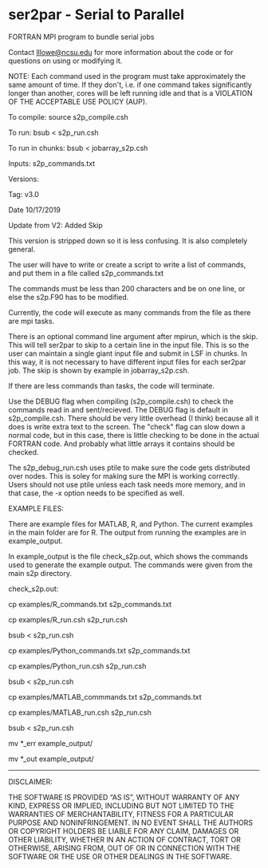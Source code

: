 # ser2par - Serial to Parallel
FORTRAN MPI program to bundle serial jobs 

Contact lllowe@ncsu.edu for more information about the code or for questions on using or modifying it.

NOTE:  Each command used in the program must take approximately the same amount of time.  If they don't,
i.e. if one command takes significantly longer than another, cores will be left running idle and
that is a VIOLATION OF THE ACCEPTABLE USE POLICY (AUP).

To compile:
source s2p_compile.csh

To run:
bsub < s2p_run.csh

To run in chunks:
bsub < jobarray_s2p.csh

Inputs:
s2p_commands.txt

Versions:

Tag: v3.0

Date 10/17/2019

Update from V2: Added Skip

This version is stripped down so it is less confusing.  It is also completely general.

The user will have to write or create a script to write a list of commands, and put them in a file called 
s2p_commands.txt

The commands must be less than 200 characters and be on one line, or else the s2p.F90 has to be modified.

Currently, the code will execute as many commands from the file as there are mpi tasks.

There is an optional command line argument after mpirun, which is the skip.  This will tell ser2par to skip to a certain line in the input file. This is so the user can maintain a single giant input file and submit in LSF
in chunks.  In this way, it is not necessary to have different input files for each ser2par job. The skip is shown by example in jobarray_s2p.csh.   

If there are less commands than tasks, the code will terminate.  

Use the DEBUG flag when compiling (s2p_compile.csh) to check the commands read in and sent/recieved.  The DEBUG flag is default in s2p_compile.csh.
There should be very little overhead (I think) because all it does is write extra text to the screen.  The "check" flag can slow down a normal code,
but in this case, there is little checking to be done in the actual FORTRAN code.  And probably what little arrays it contains should be checked. 

The s2p_debug_run.csh uses ptile to make sure the code gets distributed over nodes.  This is soley for making sure
the MPI is working correctly.  Users should not use ptile unless each task needs more memory, and in that case,
the -x option needs to be specified as well.

EXAMPLE FILES:

There are example files for MATLAB, R, and Python.  The current examples in the main folder are for R.  The output from running the examples
are in example_output.

In example_output is the file check_s2p.out, which shows the commands used to generate the example output.  The commands were given from
the main s2p directory.

check_s2p.out:

cp examples/R_commands.txt s2p_commands.txt

cp examples/R_run.csh s2p_run.csh

bsub < s2p_run.csh

cp examples/Python_commands.txt s2p_commands.txt

cp examples/Python_run.csh s2p_run.csh

bsub < s2p_run.csh

cp examples/MATLAB_commmands.txt s2p_commands.txt

cp examples/MATLAB_run.csh s2p_run.csh

bsub < s2p_run.csh

mv *_err example_output/

mv *_out example_output/

----------------
DISCLAIMER:

THE SOFTWARE IS PROVIDED “AS IS”, WITHOUT WARRANTY OF ANY KIND, EXPRESS OR IMPLIED, INCLUDING BUT NOT LIMITED TO THE WARRANTIES OF MERCHANTABILITY, FITNESS FOR A PARTICULAR PURPOSE AND NONINFRINGEMENT. IN NO EVENT SHALL THE AUTHORS OR COPYRIGHT HOLDERS BE LIABLE FOR ANY CLAIM, DAMAGES OR OTHER LIABILITY, WHETHER IN AN ACTION OF CONTRACT, TORT OR OTHERWISE, ARISING FROM, OUT OF OR IN CONNECTION WITH THE SOFTWARE OR THE USE OR OTHER DEALINGS IN THE SOFTWARE.

